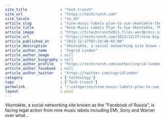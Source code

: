 ```yaml
---
site_title               : "Tech Crunch"
site_url                 : "https://techcrunch.com"
site_locale              : "en_US"
article_slug             : "nine-music-labels-plan-to-sue-vkontakte-the-facebook-of-russia-over-6-000-illegal-tracks"
article_title            : "Nine Music Labels Plan To Sue Vkontakte, The Facebook Of Russia, Over 6,000 Illegal Tracks"
article_image            : "https://tctechcrunch2011.files.wordpress.com/2013/12/screen-shot-2013-12-27-at-15-15-48.png?w=764&h=400&crop=1"
article_url              : "https://techcrunch.com/2013/12/27/nine-big-music-labels-plan-to-sue-vkontakte-the-facebook-of-russia-over-6000-illegal-music-tracks/"
article_published_at     : "2013-12-27T07:24:40-02:00"
article_description      : "Vkontakte, a social networking site known as the 'Facebook of Russia', is facing legal action from nine music labels including EMI, Sony and Warner over what..."
article_author_name      : "Ingrid Lunden"
article_author_image     : null
article_author_biography : null
article_author_profile   : "https://techcrunch.com/author/ingrid-lunden/"
article_author_facebook  : null
article_author_twitter   : "https://twitter.com/ingridlunden"
category                 : ['technology']
tags                     : ['Tech Crunch']
permalink                : "/:categories/nine-music-labels-plan-to-sue-vkontakte-the-facebook-of-russia-over-6-000-illegal-tracks/"
layout                   : post
---
```


Vkontakte, a social networking site known as the "Facebook of Russia", is facing legal action from nine music labels including EMI, Sony and Warner over what...
